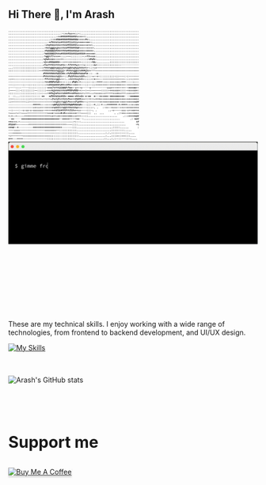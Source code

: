 ## Hi There 👋, I'm Arash


<img src="https://github.com/aye007/aye007/blob/main/arash.png?raw=true" alt="Arash's Picture" width="264" height="auto" />  <img src="https://github.com/aye007/aye007/blob/main/about.gif?raw=true" alt="About Me GIF" width="550" height="auto" /> 

<!-- Skills Section -->
<div align="left" style="margin-top: 150px;">
  <p>
    These are my technical skills. I enjoy working with a wide range of technologies, 
    from frontend to backend development, and UI/UX design.
  </p>
<a href="https://skillicons.dev">
  <img src="https://skillicons.dev/icons?i=html,css,js,php,react,angular,vue,flutter,nodejs,laravel,wordpress,sass,jquery,bootstrap,webpack,vite,symfony,kubernetes,docker,debian,github,ai,ps,xd,phpstorm,postman,ai" 
       alt="My Skills" />
</a>

</div>

<br><br>
![Arash's GitHub stats](https://github-readme-stats.vercel.app/api?username=aye007&show_icons=true&theme=chartreuse-dark)

<br><br>
<p style="font-size: 32px;margin-top:50px;"><strong>Support me</strong></p>
<a href="https://buymeacoffee.com/arashyazdani" target="_blank"><img src="https://www.buymeacoffee.com/assets/img/custom_images/orange_img.png" alt="Buy Me A Coffee" style="height: 41px !important;width: 174px !important;box-shadow: 0px 3px 2px 0px rgba(190, 190, 190, 0.5) !important;-webkit-box-shadow: 0px 3px 2px 0px rgba(190, 190, 190, 0.5) !important;" ></a>

